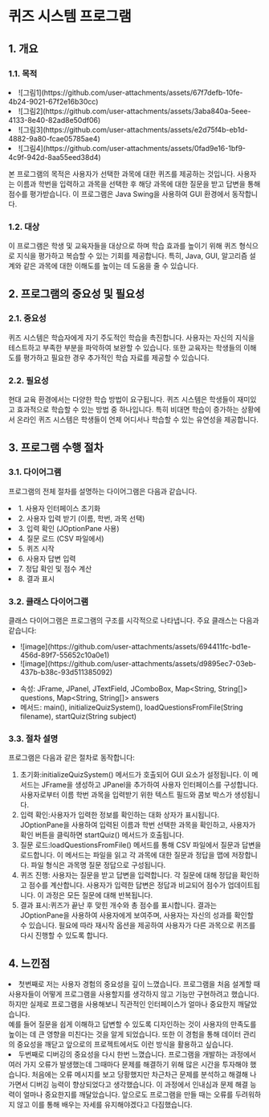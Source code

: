 <h1>퀴즈 시스템 프로그램</h1>
<h2>1. 개요</h2>
<h3>1.1. 목적</h3>
<li>![그림1](https://github.com/user-attachments/assets/67f7defb-10fe-4b24-9021-67f2e16b30cc)</li>
<li>![그림2](https://github.com/user-attachments/assets/3aba840a-5eee-4133-8e40-82ad8e50df06)</li>
<li>![그림3](https://github.com/user-attachments/assets/e2d75f4b-eb1d-4882-9a80-fcae05785ae4)</li>
<li>![그림4](https://github.com/user-attachments/assets/0fad9e16-1bf9-4c9f-942d-8aa55eed38d4)</li>
<p></p>
<p>본 프로그램의 목적은 사용자가 선택한 과목에 대한 퀴즈를 제공하는 것입니다. 
  사용자는 이름과 학번을 입력하고 과목을 선택한 후 해당 과목에 대한 질문을 받고 답변을 통해 점수를 평가받습니다. 
  이 프로그램은 Java Swing을 사용하여 GUI 환경에서 동작합니다.</p>
<h3>1.2. 대상</h3>
<p>이 프로그램은 학생 및 교육자들을 대상으로 하며 학습 효과를 높이기 위해 퀴즈 형식으로 지식을 평가하고 복습할 수 있는 기회를 제공합니다. 
  특히, Java, GUI, 알고리즘 설계와 같은 과목에 대한 이해도를 높이는 데 도움을 줄 수 있습니다.</p>
<h2>2. 프로그램의 중요성 및 필요성</h2>
<h3>2.1. 중요성</h3>
<p>퀴즈 시스템은 학습자에게 자기 주도적인 학습을 촉진합니다. 사용자는 자신의 지식을 테스트하고 부족한 부분을 파악하여 보완할 수 있습니다. 
  또한 교육자는 학생들의 이해도를 평가하고 필요한 경우 추가적인 학습 자료를 제공할 수 있습니다.</p>
<h3>2.2. 필요성</h3>
<p>현대 교육 환경에서는 다양한 학습 방법이 요구됩니다. 퀴즈 시스템은 학생들이 재미있고 효과적으로 학습할 수 있는 방법 중 하나입니다.
  특히 비대면 학습이 증가하는 상황에서 온라인 퀴즈 시스템은 학생들이 언제 어디서나 학습할 수 있는 유연성을 제공합니다.</p>
<h2>3. 프로그램 수행 절차</h2>
<h3>3.1. 다이어그램</h3>
<p>프로그램의 전체 절차를 설명하는 다이어그램은 다음과 같습니다.</p>
<li>1. 사용자 인터페이스 초기화</li>
<li>2. 사용자 입력 받기 (이름, 학번, 과목 선택)</li>
<li>3. 입력 확인 (JOptionPane 사용)</li>
<li>4. 질문 로드 (CSV 파일에서)</li>
<li>5. 퀴즈 시작</li>
<li>6. 사용자 답변 입력</li>
<li>7. 정답 확인 및 점수 계산</li>
<li>8. 결과 표시</li>
<h3>3.2. 클래스 다이어그램</h3>
<p>클래스 다이어그램은 프로그램의 구조를 시각적으로 나타냅니다. 주요 클래스는 다음과 같습니다:</p>
<ul>
  <li>![image](https://github.com/user-attachments/assets/694411fc-bd1e-456d-89f7-55652c10a0e1)</li>
  <li>![image](https://github.com/user-attachments/assets/d9895ec7-03eb-437b-b38c-93d511385092)</li>
  <P></P>
<li>속성: JFrame, JPanel, JTextField, JComboBox, Map&lt;String, String[]&gt; questions, Map&lt;String, String[]&gt; answers</li>
<li>메서드: main(), initializeQuizSystem(), loadQuestionsFromFile(String filename), startQuiz(String subject)</li>
</ul>
</li>
</ul>
<h3>3.3. 절차 설명</h3>
<p>프로그램은 다음과 같은 절차로 동작합니다:</p>
<ol>
<li>초기화:initializeQuizSystem() 메서드가 호출되어 GUI 요소가 설정됩니다. 이 메서드는 JFrame을 생성하고 JPanel을 추가하여 사용자 인터페이스를 구성합니다. 사용자로부터 이름 학번 과목을 입력받기 위한 텍스트 필드와 콤보 박스가 생성됩니다.
<li>입력 확인:사용자가 입력한 정보를 확인하는 대화 상자가 표시됩니다. JOptionPane을 사용하여 입력된 이름과 학번 선택한 과목을 확인하고, 사용자가 확인 버튼을 클릭하면 startQuiz() 메서드가 호출됩니다.
<li>질문 로드:loadQuestionsFromFile() 메서드를 통해 CSV 파일에서 질문과 답변을 로드합니다. 이 메서드는 파일을 읽고 각 과목에 대한 질문과 정답을 맵에 저장합니다. 파일 형식은 과목명 질문 정답으로 구성됩니다.
<li>퀴즈 진행:
사용자는 질문을 받고 답변을 입력합니다. 각 질문에 대해 정답을 확인하고 점수를 계산합니다. 사용자가 입력한 답변은 정답과 비교되어 점수가 업데이트됩니다. 이 과정은 모든 질문에 대해 반복됩니다.
<li>결과 표시:퀴즈가 끝난 후 맞힌 개수와 총 점수를 표시합니다. 결과는 JOptionPane을 사용하여 사용자에게 보여주며, 사용자는 자신의 성과를 확인할 수 있습니다. 필요에 따라 재시작 옵션을 제공하여 사용자가 다른 과목으로 퀴즈를 다시 진행할 수 있도록 합니다.
</ol>
<h2>4. 느낀점</h2>
<p><li>첫번째로 저는 사용자 경험의 중요성을 깊이 느꼈습니다. 프로그램을 처음 설계할 때 사용자들이 어떻게 프로그램을 사용할지를 생각하지 않고 기능만 구현하려고 했습니다.
하지만 실제로 프로그램을 사용해보니 직관적인 인터페이스가 얼마나 중요한지 깨달았습니다. </li>
예를 들어 질문을 쉽게 이해하고 답변할 수 있도록 디자인하는 것이 사용자의 만족도를 높이는 데 큰 영향을 미친다는 것을 알게 되었습니다.
또한 이 경험을 통해 데이터 관리의 중요성을 깨닫고 앞으로의 프로젝트에서도 이런 방식을 활용하고 싶습니다.
<li>두번째로 디버깅의 중요성을 다시 한번 느꼈습니다. 프로그램을 개발하는 과정에서 여러 가지 오류가 발생했는데 그때마다 문제를 해결하기 위해 많은 시간을 투자해야 했습니다.
처음에는 오류 메시지를 보고 당황했지만 차근차근 문제를 분석하고 해결해 나가면서 디버깅 능력이 향상되었다고 생각했습니다.
이 과정에서 인내심과 문제 해결 능력이 얼마나 중요한지를 깨달았습니다. 앞으로도 프로그램을 만들 때는 오류를 두려워하지 않고 이를 통해 배우는 자세를 유지해야겠다고 다짐했습니다.</li></p>

